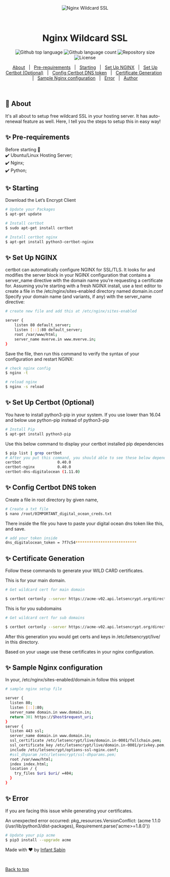 <div align="center" id="top">
  <img src="./.github/app.gif" alt="Nginx Wildcard SSL" />

  &#xa0;

  <!-- <a href="https://yashodadevelopment.netlify.app">Demo</a> -->
</div>

<h1 align="center">Nginx Wildcard SSL</h1>

<p align="center">
  <img alt="Github top language" src="https://img.shields.io/github/languages/top/{{YOUR_GITHUB_USERNAME}}/nginx-wildcard?color=56BEB8">

  <img alt="Github language count" src="https://img.shields.io/github/languages/count/{{YOUR_GITHUB_USERNAME}}/nginx-wildcard?color=56BEB8">

  <img alt="Repository size" src="https://img.shields.io/github/repo-size/{{YOUR_GITHUB_USERNAME}}/nginx-wildcard?color=56BEB8">

  <img alt="License" src="https://img.shields.io/github/license/{{YOUR_GITHUB_USERNAME}}/nginx-wildcard?color=56BEB8">

  <!-- <img alt="Github issues" src="https://img.shields.io/github/issues/{{YOUR_GITHUB_USERNAME}}/nginx-wildcard?color=56BEB8" /> -->

  <!-- <img alt="Github forks" src="https://img.shields.io/github/forks/{{YOUR_GITHUB_USERNAME}}/nginx-wildcard?color=56BEB8" /> -->

  <!-- <img alt="Github stars" src="https://img.shields.io/github/stars/{{YOUR_GITHUB_USERNAME}}/nginx-wildcard?color=56BEB8" /> -->
</p>

<!-- Status -->

<!-- <h4 align="center">
	🚧  Nginx Wildcart SSL 🚀 Under construction...  🚧
</h4>

<hr> -->

<p align="center">
  <a href="#dart-about">About</a> &#xa0; | &#xa0;
  <a href="#sparkles-pre-requirements">Pre-requirements</a> &#xa0; | &#xa0;
  <a href="#sparkles-starting">Starting</a> &#xa0; | &#xa0;
  <a href="#sparkles-set-up-nginx">Set Up NGINX</a> &#xa0; | &#xa0;
  <a href="#sparkles-set-up-certbot-(optional)">Set Up Certbot (Optional)</a> &#xa0; | &#xa0;
  <a href="#sparkles-config-certbot-dns-token">Config Certbot DNS token</a> &#xa0; | &#xa0;
  <a href="#sparkles-certificate-generation">Certificate Generation</a> &#xa0; | &#xa0;
  <a href="#sparkles-sample-nginx-configuration">Sample Nginx configuration</a> &#xa0; | &#xa0;
  <a href="#sparkles-error">Error</a> &#xa0; | &#xa0;
  <a href="https://github.com/{{infantsabin}}" target="_blank">Author</a>
</p>

<br>

## :dart: About ##

It's all about to setup free wildcard SSL in your hosting server. It has auto-renewal feature as well. Here, I tell you the steps to setup this in easy way!

## :sparkles: Pre-requirements ##
Before starting :checkered_flag: \
:heavy_check_mark: Ubuntu/Linux Hosting Server;\
:heavy_check_mark: Nginx;\
:heavy_check_mark: Python;

## :sparkles: Starting ##

Download the Let’s Encrypt Client

```bash
# Update your Packages
$ apt-get update

# Install certbot
$ sudo apt-get install certbot

# Install certbot nginx
$ apt-get install python3-certbot-nginx
```

## :sparkles: Set Up NGINX ##

certbot can automatically configure NGINX for SSL/TLS. It looks for and modifies the server block in your NGINX configuration that contains a server_name directive with the domain name you’re requesting a certificate for.
Assuming you’re starting with a fresh NGINX install, use a text editor to create a file in the /etc/nginx/sites-enabled directory named domain.in.conf
Specify your domain name (and variants, if any) with the server_name directive:

```bash
# create new file and add this at /etc/nginx/sites-enabled

server {
    listen 80 default_server;
    listen [::]:80 default_server;
    root /var/www/html;
    server_name mverve.in www.mverve.in;
}
```

Save the file, then run this command to verify the syntax of your configuration and restart NGINX:

```bash
# check nginx config
$ nginx -t

# reload nginx
$ nginx -s reload
```

## :sparkles: Set Up Certbot (Optional) ##

You have to install python3-pip in your system. If you use lower than 16.04 and below use python-pip	 instead of python3-pip

```bash
# Install Pip
$ apt-get install python3-pip

```

Use this below command to display your certbot installed pip dependencies

```bash
$ pip list | grep certbot
# After you put this command, you should able to see these below dependencies
certbot                0.40.0
certbot-nginx          0.40.0
certbot-dns-digitalocean (1.11.0)
```

## :sparkles: Config Certbot DNS token ##

Create a file in root directory by given name,

```bash
# Create a txt file
$ nano /root/0IMPORTANT_digital_ocean_creds.txt

```

There inside the file you have to paste your digital ocean dns token like this, and save.


```bash
# add your token inside
dns_digitalocean_token = 7f7c54***************************
```

## :sparkles: Certificate Generation ##

Follow these commands to generate your WILD CARD certificates.

This is for your main domain.

```bash
# Get wildcard cert for main domain

$ certbot certonly --server https://acme-v02.api.letsencrypt.org/directory --dns-digitalocean --dns-digitalocean-credentials /root/0IMPORTANT_digital_ocean_creds.txt --dns-digitalocean-propagation-seconds 60 -d \domain.in

```

This is for you subdomains

```bash
# Get wildcard cert for sub domains

$ certbot certonly --server https://acme-v02.api.letsencrypt.org/directory --dns-digitalocean --dns-digitalocean-credentials /root/0IMPORTANT_digital_ocean_creds.txt --dns-digitalocean-propagation-seconds 60 -d \*.domain.in

```

After this generation you would get certs and keys in /etc/letsencrypt/live/  in this directory.

Based on your usage use these certificates in your nginx configuration.

## :sparkles: Sample Nginx configuration ##

In your,  /etc/nginx/sites-enabled/domain.in  follow this snippet

```bash
# sample nginx setup file

server {
  listen 80;
  listen [::]:80;
  server_name domain.in www.domain.in;
  return 301 https://$host$request_uri;
}
server {
  listen 443 ssl;
  server_name domain.in www.domain.in;
  ssl_certificate /etc/letsencrypt/live/domain.in-0001/fullchain.pem;
  ssl_certificate_key /etc/letsencrypt/live/domain.in-0001/privkey.pem;
  include /etc/letsencrypt/options-ssl-nginx.conf;
  #ssl_dhparam /etc/letsencrypt/ssl-dhparams.pem;
  root /var/www/html;
  index index.html;
  location / {
    try_files $uri $uri/ =404;
  }
}

```

## :sparkles: Error ##

If you are facing this issue while generating your certificates.

An unexpected error occurred:
pkg_resources.VersionConflict: (acme 1.1.0 (/usr/lib/python3/dist-packages), Requirement.parse('acme>=1.8.0'))

```bash
# Update your pip acme
$ pip3 install --upgrade acme

```

Made with :heart: by <a href="https://github.com/{{infantsabin}}" target="_blank">Infant Sabin</a>

&#xa0;

<a href="#top">Back to top</a>
